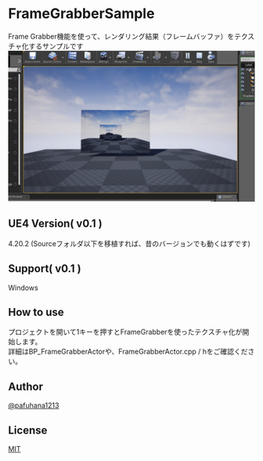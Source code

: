 # FrameGrabberSample
Frame Grabber機能を使って、レンダリング結果（フレームバッファ）をテクスチャ化するサンプルです
![ScreenShot0](https://github.com/pafuhana1213/Screenshot/blob/master/20180827000404.png "")  

## UE4 Version( v0.1 )
4.20.2
(Sourceフォルダ以下を移植すれば、昔のバージョンでも動くはずです)

## Support( v0.1 )
Windows

## How to use
プロジェクトを開いて1キーを押すとFrameGrabberを使ったテクスチャ化が開始します。  
詳細はBP_FrameGrabberActorや、FrameGrabberActor.cpp / hをご確認ください。

## Author
[@pafuhana1213](https://twitter.com/pafuhana1213)

## License
[MIT](https://github.com/pafuhana1213/FrameGrabberSample/blob/master/LICENSE)
